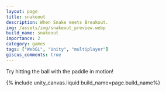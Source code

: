 ```yaml
---
layout: page
title: snakeout
description: When Snake meets Breakout.
img: /assets/img/snakeout_preview.webp
build_name: snakeout
importance: 2
category: games
tags: ["WebGL", "Unity", "multiplayer"]
giscus_comments: true
---
```


Try hitting the ball with the paddle in motion!

{% include unity_canvas.liquid build_name=page.build_name%}